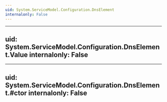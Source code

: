 ```yaml
---
uid: System.ServiceModel.Configuration.DnsElement
internalonly: False
---
```


---
uid: System.ServiceModel.Configuration.DnsElement.Value
internalonly: False
---

---
uid: System.ServiceModel.Configuration.DnsElement.#ctor
internalonly: False
---
